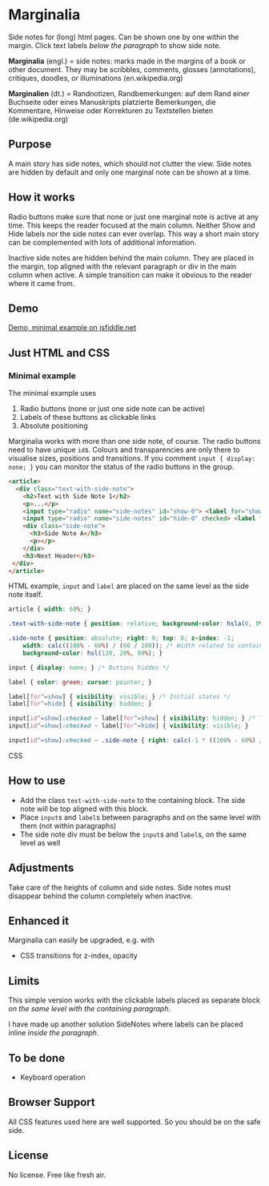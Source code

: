 # Marginalia
Side notes for (long) html pages. Can be shown one by one within the margin. Click text labels *below the paragraph* to show side note.

**Marginalia** (engl.) = side notes: marks made in the margins of a book or other document. They may be scribbles, comments, glosses (annotations), critiques, doodles, or illuminations (en.wikipedia.org)

**Marginalien** (dt.) = Randnotizen, Randbemerkungen: auf dem Rand einer Buchseite oder eines Manuskripts platzierte Bemerkungen, die Kommentare, Hinweise oder Korrekturen zu Textstellen bieten (de.wikipedia.org)

## Purpose

A main story has side notes, which should not clutter the view. Side notes are hidden by default and only one marginal note can be shown at a time.

## How it works

Radio buttons make sure that none or just one marginal note is active at any time. This keeps the reader focused at the main column. Neither Show and Hide labels nor the side notes can ever overlap. This way a short main story can be complemented with lots of additional information.

Inactive side notes are hidden behind the main column. They are placed in the margin, top aligned with the relevant paragraph or div in the main column when active. A simple transition can make it obvious to the reader where it came from.

## Demo

[Demo, minimal example on jsfiddle.net](https://jsfiddle.net/Draussenduscher/odjbLuh8/)

## Just HTML and CSS

### Minimal example

The minimal example uses

1. Radio buttons (none or just one side note can be active)
2. Labels of these buttons as clickable links
3. Absolute positioning

Marginalia works with more than one side note, of course. The radio buttons need to have unique `id`s. Colours and transparencies are only there to visualise sizes, positions and transitions. If you comment `input { display: none; }` you can monitor the status of the radio buttons in the group.

```html
<article>
  <div class="text-with-side-note">
    <h2>Text with Side Note 1</h2>
    <p>...</p>
    <input type="radio" name="side-notes" id="show-0"> <label for="show-0">Show Side Note</label>
    <input type="radio" name="side-notes" id="hide-0" checked> <label for="hide-0">Hide Side Note</label>
    <div class="side-note">
      <h3>Side Note A</h3>
      <p></p>
    </div>
    <h3>Next Header</h3>
 </div>
</article>
```

HTML example, `input` and `label` are placed on the same level as the side note itself.

```css
article { width: 60%; }

.text-with-side-note { position: relative; background-color: hsla(0, 0%, 90%, .8); }

.side-note { position: absolute; right: 0; top: 0; z-index: -1; 
	width: calc((100% - 60%) / (60 / 100)); /* Width related to containing main block */
	background-color: hsl(120, 20%, 90%); }

input { display: none; } /* Buttons hidden */

label { color: green; cursor: pointer; }

label[for^=show] { visibility: visible; } /* Initial states */
label[for^=hide] { visibility: hidden; }

input[id^=show]:checked ~ label[for^=show] { visibility: hidden; } /* Toggle checked labels visibility */
input[id^=show]:checked ~ label[for^=hide] { visibility: visible; }

input[id^=show]:checked ~ .side-note { right: calc(-1 * ((100% - 60%) / .6)); }
```

CSS

## How to use

- Add the class `text-with-side-note` to the containing block. The side note will be top aligned with this block.
- Place `input`s and `label`s between paragraphs and on the same level with them (not within paragraphs)
- The side note div must be below the `input`s and `label`s, on the same level as well

## Adjustments

Take care of the heights of column and side notes. Side notes must disappear behind the column completely when inactive.

## Enhanced it

Marginalia can easily be upgraded, e.g. with

- CSS transitions for z-index, opacity

## Limits

This simple version works with the clickable labels placed as separate block *on the same level with the containing paragraph*.

I have made up another solution SideNotes where labels can be placed inline *inside the paragraph*.

## To be done

- Keyboard operation

## Browser Support

All CSS features used here are well supported. So you should be on the safe side.

## License

No license. Free like fresh air.
